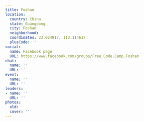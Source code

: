 ```yaml
---
title: Foshan
location:
  country: China
  state: Guangdong
  city: Foshan
  neighborhood: 
  coordinates: 23.024917, 113.114617
  plusCode: ''
social:
  name: Facebook page
  URL: https://www.facebook.com/groups/Free.Code.Camp.Foshan
chat:
  name: ''
  URL: ''
event:
  name: ''
  URL: ''
leaders:
- name: ''
  URL: ''
photos:
  old: 
  cover: ''
---
```

